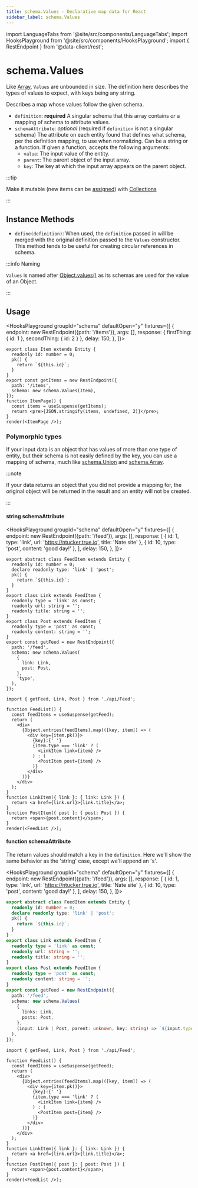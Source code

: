 ```yaml
---
title: schema.Values - Declarative map data for React
sidebar_label: schema.Values
---
```


import LanguageTabs from '@site/src/components/LanguageTabs';
import HooksPlayground from '@site/src/components/HooksPlayground';
import { RestEndpoint } from '@data-client/rest';

# schema.Values

Like [Array](./Array), `Values` are unbounded in size. The definition here describes the types of values to expect,
with keys being any string.

Describes a map whose values follow the given schema.

- `definition`: **required** A singular schema that this array contains _or_ a mapping of schema to attribute values.
- `schemaAttribute`: _optional_ (required if `definition` is not a singular schema) The attribute on each entity found that defines what schema, per the definition mapping, to use when normalizing.
  Can be a string or a function. If given a function, accepts the following arguments:
  - `value`: The input value of the entity.
  - `parent`: The parent object of the input array.
  - `key`: The key at which the input array appears on the parent object.

:::tip

Make it mutable (new items can be [assigned](./Collection.md#assign)) with [Collections](./Collection.md)

:::

## Instance Methods

- `define(definition)`: When used, the `definition` passed in will be merged with the original definition passed to the `Values` constructor. This method tends to be useful for creating circular references in schema.

:::info Naming

`Values` is named after [Object.values()](https://developer.mozilla.org/en-US/docs/Web/JavaScript/Reference/Global_objects/Object/values) as
its schemas are used for the value of an Object.

:::

## Usage

<HooksPlayground groupId="schema" defaultOpen="y" fixtures={[
{
endpoint: new RestEndpoint({path: '/items'}),
args: [],
response: { firstThing: { id: 1 }, secondThing: { id: 2 } },
delay: 150,
},
]}>

```tsx title="ItemPage.tsx"
export class Item extends Entity {
  readonly id: number = 0;
  pk() {
    return `${this.id}`;
  }
}
export const getItems = new RestEndpoint({
  path: '/items',
  schema: new schema.Values(Item),
});
function ItemPage() {
  const items = useSuspense(getItems);
  return <pre>{JSON.stringify(items, undefined, 2)}</pre>;
}
render(<ItemPage />);
```

</HooksPlayground>

### Polymorphic types

If your input data is an object that has values of more than one type of entity, but their schema is not easily defined by the key, you can use a mapping of schema, much like [schema.Union](./Union.md) and [schema.Array](./Array.md).

:::note

If your data returns an object that you did not provide a mapping for, the original object will be returned in the result and an entity will not be created.

:::

#### string schemaAttribute

<HooksPlayground groupId="schema" defaultOpen="y" fixtures={[
{
endpoint: new RestEndpoint({path: '/feed'}),
args: [],
response: [
{ id: 1, type: 'link', url: 'https://ntucker.true.io', title: 'Nate site' },
{ id: 10, type: 'post', content: 'good day!' },
],
delay: 150,
},
]}>

```tsx title="api/Feed.ts"
export abstract class FeedItem extends Entity {
  readonly id: number = 0;
  declare readonly type: 'link' | 'post';
  pk() {
    return `${this.id}`;
  }
}
export class Link extends FeedItem {
  readonly type = 'link' as const;
  readonly url: string = '';
  readonly title: string = '';
}
export class Post extends FeedItem {
  readonly type = 'post' as const;
  readonly content: string = '';
}
export const getFeed = new RestEndpoint({
  path: '/feed',
  schema: new schema.Values(
    {
      link: Link,
      post: Post,
    },
    'type',
  ),
});
```

```tsx title="FeedList.tsx" collapsed
import { getFeed, Link, Post } from './api/Feed';

function FeedList() {
  const feedItems = useSuspense(getFeed);
  return (
    <div>
      {Object.entries(feedItems).map(([key, item]) => (
        <div key={item.pk()}>
          {key}:{' '}
          {item.type === 'link' ? (
            <LinkItem link={item} />
          ) : (
            <PostItem post={item} />
          )}
        </div>
      ))}
    </div>
  );
}
function LinkItem({ link }: { link: Link }) {
  return <a href={link.url}>{link.title}</a>;
}
function PostItem({ post }: { post: Post }) {
  return <span>{post.content}</span>;
}
render(<FeedList />);
```

</HooksPlayground>

#### function schemaAttribute

The return values should match a key in the `definition`. Here we'll show the same behavior as the 'string'
case, except we'll append an 's'.

<HooksPlayground groupId="schema" defaultOpen="y" fixtures={[
{
endpoint: new RestEndpoint({path: '/feed'}),
args: [],
response: [
{ id: 1, type: 'link', url: 'https://ntucker.true.io', title: 'Nate site' },
{ id: 10, type: 'post', content: 'good day!' },
],
delay: 150,
},
]}>

```typescript title="api/Feed.ts"
export abstract class FeedItem extends Entity {
  readonly id: number = 0;
  declare readonly type: 'link' | 'post';
  pk() {
    return `${this.id}`;
  }
}
export class Link extends FeedItem {
  readonly type = 'link' as const;
  readonly url: string = '';
  readonly title: string = '';
}
export class Post extends FeedItem {
  readonly type = 'post' as const;
  readonly content: string = '';
}
export const getFeed = new RestEndpoint({
  path: '/feed',
  schema: new schema.Values(
    {
      links: Link,
      posts: Post,
    },
    (input: Link | Post, parent: unknown, key: string) => `${input.type}s`,
  ),
});
```

```tsx title="FeedList.tsx" collapsed
import { getFeed, Link, Post } from './api/Feed';

function FeedList() {
  const feedItems = useSuspense(getFeed);
  return (
    <div>
      {Object.entries(feedItems).map(([key, item]) => (
        <div key={item.pk()}>
          {key}:{' '}
          {item.type === 'link' ? (
            <LinkItem link={item} />
          ) : (
            <PostItem post={item} />
          )}
        </div>
      ))}
    </div>
  );
}
function LinkItem({ link }: { link: Link }) {
  return <a href={link.url}>{link.title}</a>;
}
function PostItem({ post }: { post: Post }) {
  return <span>{post.content}</span>;
}
render(<FeedList />);
```

</HooksPlayground>
